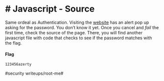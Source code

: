 # # Javascript - Source
Same ordeal as Authentication. Visiting the [website](http://challenge01.root-me.org/web-client/ch1/ch1.html) has an alert pop up asking for the password. You don’t know it yet. Once you cancel and *fail* the first time, check the source of the page. There, you will find another javascript file with code that checks to see if the password matches with the flag.

#### Flag
`123456azerty` 

#security writeups/root-me#
